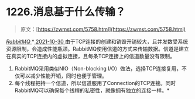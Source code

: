<!--yml
category: 未分类
date: 0001-01-01 00:00:00
--->

# 1226.消息基于什么传输？

> 原文：[https://zwmst.com/5758.html](https://zwmst.com/5758.html)

   [ *RabbitMQ* ](https://zwmst.com/rabbitmq)*[ <time datetime="2021-10-31T05:45:01+08:00"> 2021-10-30 </time> ](https://zwmst.com/5758.html)  由于TCP连接的创建和销毁开销较⼤，且并发数受系统资源限制，会造成性能瓶颈。RabbitMQ使⽤信道的⽅式来传输数据。信道是建⽴在真实的TCP连接内的虚拟连接，且每条TCP连接上的信道数量没有限制。

1.  RabbitMQ采⽤类似NIO（Non-blocking I/O）做法，选择TCP连接复⽤，不仅可以减少性能开销，同时也便于管理。
2.  每个线程把持⼀个信道，所以信道服⽤了Connection的TCP连接。同时RabbitMQ可以确保每个线程的私密性，就像拥有独⽴的连接⼀样。*